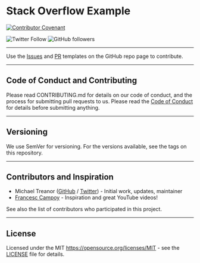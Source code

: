 # Stack Overflow Example

[![Contributor Covenant](https://img.shields.io/badge/Contributor%20Covenant-v1.4%20adopted-ff69b4.svg)](code-of-conduct.md)

![Twitter Follow](https://img.shields.io/twitter/follow/skeptycal.svg?label=%40skeptycal&style=social) ![GitHub followers](https://img.shields.io/github/followers/skeptycal.svg?style=social)

---

Use the [Issues][issues] and [PR][pr] templates on the GitHub repo page to contribute.

---

## Code of Conduct and Contributing

Please read CONTRIBUTING.md for details on our code of conduct, and the process for submitting pull requests to us. Please read the [Code of Conduct](CODE_OF_CONDUCT.md) for details before submitting anything.

---

## Versioning

We use SemVer for versioning. For the versions available, see the tags on this repository.

---

## Contributors and Inspiration

- Michael Treanor ([GitHub][github] / [Twitter][twitter]) - Initial work, updates, maintainer
- [Francesc Campoy][campoy] - Inspiration and great YouTube videos!

See also the list of contributors who participated in this project.

---

## License

Licensed under the MIT <https://opensource.org/licenses/MIT> - see the [LICENSE](LICENSE) file for details.

[twitter]: (https://www.twitter.com/skeptycal)
[github]: (https://github.com/skeptycal)
[campoy]: (https://github.com/campoy)
[fatih]: (https://github.com/fatih/color)
[issues]: (https://github.com/skeptycal/gorepotemplate/issues)
[pr]: (https://github.com/skeptycal/gorepotemplate/pulls)
